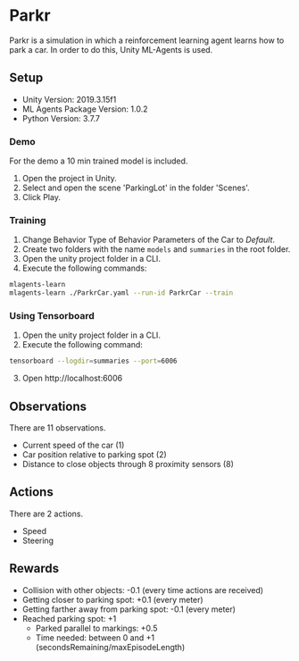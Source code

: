 # Parkr
Parkr is a simulation in which a reinforcement learning agent learns how to park a car.
In order to do this, Unity ML-Agents is used.

## Setup 
* Unity Version: 2019.3.15f1
* ML Agents Package Version: 1.0.2
* Python Version: 3.7.7

### Demo
For the demo a 10 min trained model is included.

1. Open the project in Unity.
1. Select and open the scene 'ParkingLot' in the folder 'Scenes'.
1. Click Play.

### Training
1. Change Behavior Type of Behavior Parameters of the Car to *Default*.
1. Create two folders with the name `models` and `summaries` in the root folder.
1. Open the unity project folder in a CLI.
1. Execute the following commands:
```bash
mlagents-learn
mlagents-learn ./ParkrCar.yaml --run-id ParkrCar --train
```

### Using Tensorboard
1. Open the unity project folder in a CLI.
2. Execute the following command:
```bash
tensorboard --logdir=summaries --port=6006
```
3. Open http://localhost:6006

## Observations
There are 11 observations.
* Current speed of the car (1)
* Car position relative to parking spot (2)
* Distance to close objects through 8 proximity sensors (8)

## Actions
There are 2 actions.
* Speed
* Steering

## Rewards
* Collision with other objects: -0.1 (every time actions are received)
* Getting closer to parking spot: +0.1 (every meter)
* Getting farther away from parking spot: -0.1 (every meter)
* Reached parking spot: +1
  * Parked parallel to markings: +0.5
  * Time needed: between 0 and +1 (secondsRemaining/maxEpisodeLength)
